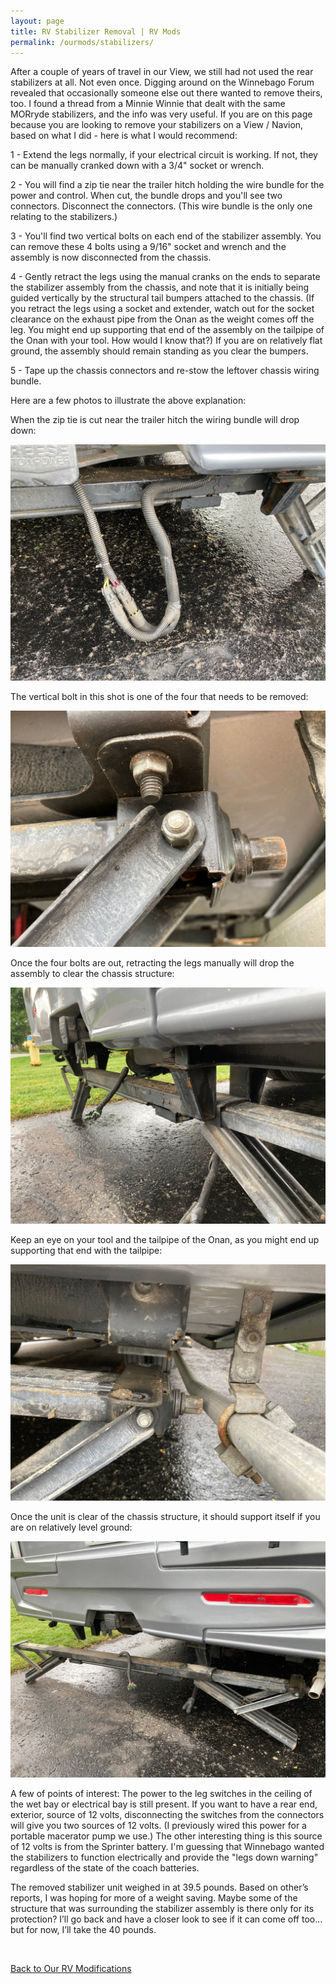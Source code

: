 ```yaml
---
layout: page
title: RV Stabilizer Removal | RV Mods
permalink: /ourmods/stabilizers/
---
```

After a couple of years of travel in our View, we still had not used the rear stabilizers at all.  Not even once.  Digging around on the Winnebago Forum revealed that occasionally someone else out there wanted to remove theirs, too.
I found a thread from a Minnie Winnie that dealt with the same MORryde stabilizers, and the info was very useful. If you are on this page because you are looking to remove your stabilizers on a View / Navion, based on what I did - here is what I would recommend:

1 - Extend the legs normally, if your electrical circuit is working. If not, they can be manually cranked down with a 3/4" socket or wrench.

2 - You will find a zip tie near the trailer hitch holding the wire bundle for the power and control. When cut, the bundle drops and you'll see two connectors. Disconnect the connectors. (This wire bundle is the only one relating to the stabilizers.)

3 - You'll find two vertical bolts on each end of the stabilizer assembly. You can remove these 4 bolts using a 9/16" socket and wrench and the assembly is now disconnected from the chassis.

4 - Gently retract the legs using the manual cranks on the ends to separate the stabilizer assembly from the chassis, and note that it is initially being guided vertically by the structural tail bumpers attached to the chassis. (If you retract the legs using a socket and extender, watch out for the socket clearance on the exhaust pipe from the Onan as the weight comes off the leg. You might end up supporting that end of the assembly on the tailpipe of the Onan with your tool. How would I know that?) If you are on relatively flat ground, the assembly should remain standing as you clear the bumpers. 

5 - Tape up the chassis connectors and re-stow the leftover chassis wiring bundle.

Here are a few photos to illustrate the above explanation:

When the zip tie is cut near the trailer hitch the wiring bundle will drop down:

<img src="/assets/webstabilizer1.jpg"/>

The vertical bolt in this shot is one of the four that needs to be removed:

<img src="/assets/webstabilizer2.jpg"/>

Once the four bolts are out, retracting the legs manually will drop the assembly to clear the chassis structure:

<img src="/assets/webstabilizer5.jpg"/>

Keep an eye on your tool and the tailpipe of the Onan, as you might end up supporting that end with the tailpipe:

<img src="/assets/webstabilizer4.jpg"/>

Once the unit is clear of the chassis structure, it should support itself if you are on relatively level ground:

<img src="/assets/webstabilizer6.jpg"/>

A few of points of interest: The power to the leg switches in the ceiling of the wet bay or electrical bay is still present. If you want to have a rear end, exterior, source of 12 volts, disconnecting the switches from the connectors will give you two sources of 12 volts. (I previously wired this power for a portable macerator pump we use.) The other interesting thing is this source of 12 volts is from the Sprinter battery. I'm guessing that Winnebago wanted the stabilizers to function electrically and provide the "legs down warning" regardless of the state of the coach batteries. 

The removed stabilizer unit weighed in at 39.5 pounds.  Based on other’s reports, I was hoping for more of a weight saving.  Maybe some of the structure that was surrounding the stabilizer assembly is there only for its protection?  I’ll go back and have a closer look to see if it can come off too... but for now, I’ll take the 40 pounds.

<br>

[Back to Our RV Modifications](/ourmods/)

